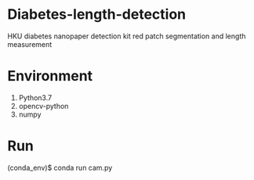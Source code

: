 # Diabetes-length-detection

HKU diabetes nanopaper detection kit red patch segmentation and length measurement

# Environment

1. Python3.7
2. opencv-python
3. numpy

# Run

(conda_env)\$ conda run cam.py
